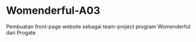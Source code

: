 # Womenderful-A03
Pembuatan front-page website sebagai team-project program Womenderful dari Progate
